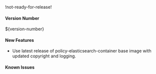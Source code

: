 !not-ready-for-release!

#### Version Number
${version-number}

#### New Features
- Use latest release of policy-elasticsearch-container base image with updated copyright and logging.

#### Known Issues
